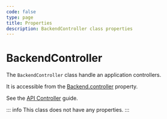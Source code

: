 ```yaml
---
code: false
type: page
title: Properties
description: BackendController class properties
---
```


# BackendController

The `BackendController` class handle an application controllers.  

It is accessible from the [Backend.controller](/core/2/framework/classes/backend/properties#controller) property.

See the [API Controller](/core/2/guides/main-concepts/2-api-controller) guide.

::: info
This class does not have any properties.
:::
